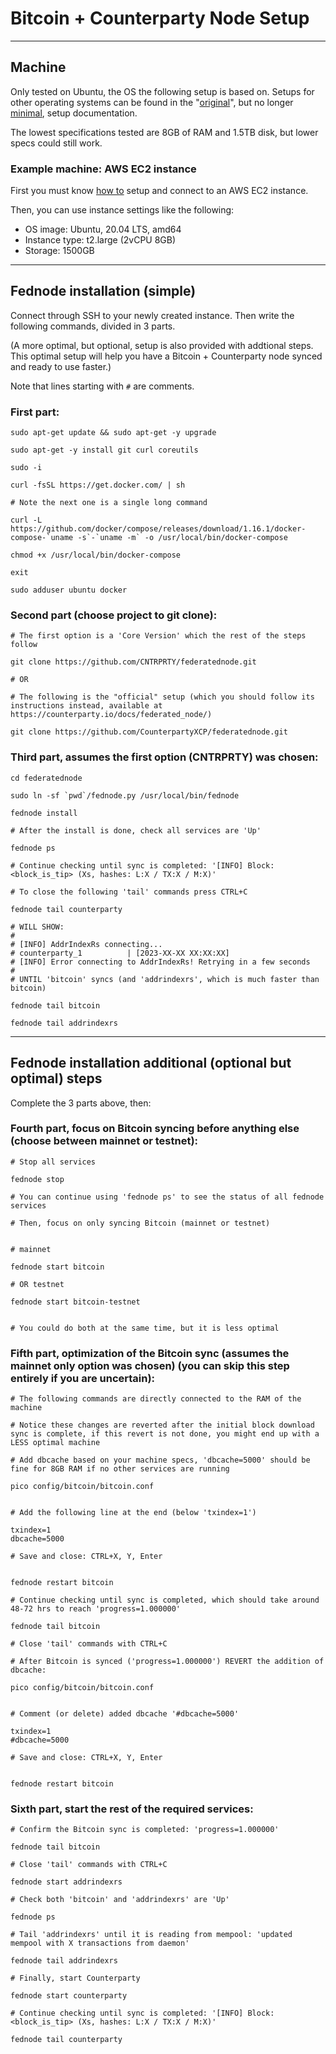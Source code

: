 # Bitcoin + Counterparty Node Setup

---

## Machine

Only tested on Ubuntu, the OS the following setup is based on. Setups for other operating systems can be found in the "[original](https://counterparty.io/docs/federated_node/)", but no longer [minimal](https://github.com/CNTRPRTY/federatednode/tree/master#readme), setup documentation.

The lowest specifications tested are 8GB of RAM and 1.5TB disk, but lower specs could still work.

### Example machine: AWS EC2 instance

First you must know [how to](https://docs.aws.amazon.com/AWSEC2/latest/UserGuide/get-set-up-for-amazon-ec2.html) setup and connect to an AWS EC2 instance.

Then, you can use instance settings like the following:

- OS image: Ubuntu, 20.04 LTS, amd64
- Instance type: t2.large (2vCPU 8GB)
- Storage: 1500GB

---

## Fednode installation (simple)

Connect through SSH to your newly created instance. Then write the following commands, divided in 3 parts.

(A more optimal, but optional, setup is also provided with addtional steps. This optimal setup will help you have a Bitcoin + Counterparty node synced and ready to use faster.)

Note that lines starting with `#` are comments.

### First part:

```
sudo apt-get update && sudo apt-get -y upgrade

sudo apt-get -y install git curl coreutils
```
```
sudo -i

curl -fsSL https://get.docker.com/ | sh

# Note the next one is a single long command

curl -L https://github.com/docker/compose/releases/download/1.16.1/docker-compose-`uname -s`-`uname -m` -o /usr/local/bin/docker-compose

chmod +x /usr/local/bin/docker-compose

exit
```
```
sudo adduser ubuntu docker
```

### Second part (choose project to git clone):

```
# The first option is a 'Core Version' which the rest of the steps follow

git clone https://github.com/CNTRPRTY/federatednode.git

# OR

# The following is the "official" setup (which you should follow its instructions instead, available at https://counterparty.io/docs/federated_node/)

git clone https://github.com/CounterpartyXCP/federatednode.git
```

### Third part, assumes the first option (CNTRPRTY) was chosen:

```
cd federatednode

sudo ln -sf `pwd`/fednode.py /usr/local/bin/fednode

fednode install
```
```
# After the install is done, check all services are 'Up'

fednode ps
```
```
# Continue checking until sync is completed: '[INFO] Block: <block_is_tip> (Xs, hashes: L:X / TX:X / M:X)'

# To close the following 'tail' commands press CTRL+C

fednode tail counterparty

# WILL SHOW:
#
# [INFO] AddrIndexRs connecting...
# counterparty_1          | [2023-XX-XX XX:XX:XX]
# [INFO] Error connecting to AddrIndexRs! Retrying in a few seconds
#
# UNTIL 'bitcoin' syncs (and 'addrindexrs', which is much faster than bitcoin)

fednode tail bitcoin

fednode tail addrindexrs
```

---

## Fednode installation additional (optional but optimal) steps

Complete the 3 parts above, then:

### Fourth part, focus on Bitcoin syncing before anything else (choose between mainnet or testnet):

```
# Stop all services

fednode stop

# You can continue using 'fednode ps' to see the status of all fednode services
```
```
# Then, focus on only syncing Bitcoin (mainnet or testnet)


# mainnet

fednode start bitcoin

# OR testnet

fednode start bitcoin-testnet


# You could do both at the same time, but it is less optimal
```

### Fifth part, optimization of the Bitcoin sync (assumes the mainnet only option was chosen) (you can skip this step entirely if you are uncertain):

```
# The following commands are directly connected to the RAM of the machine

# Notice these changes are reverted after the initial block download sync is complete, if this revert is not done, you might end up with a LESS optimal machine
```
```
# Add dbcache based on your machine specs, 'dbcache=5000' should be fine for 8GB RAM if no other services are running

pico config/bitcoin/bitcoin.conf


# Add the following line at the end (below 'txindex=1')

txindex=1
dbcache=5000

# Save and close: CTRL+X, Y, Enter


fednode restart bitcoin
```
```
# Continue checking until sync is completed, which should take around 48-72 hrs to reach 'progress=1.000000'

fednode tail bitcoin

# Close 'tail' commands with CTRL+C
```
```
# After Bitcoin is synced ('progress=1.000000') REVERT the addition of dbcache:

pico config/bitcoin/bitcoin.conf


# Comment (or delete) added dbcache '#dbcache=5000'

txindex=1
#dbcache=5000

# Save and close: CTRL+X, Y, Enter


fednode restart bitcoin
```

### Sixth part, start the rest of the required services:

```
# Confirm the Bitcoin sync is completed: 'progress=1.000000'

fednode tail bitcoin

# Close 'tail' commands with CTRL+C
```
```
fednode start addrindexrs

# Check both 'bitcoin' and 'addrindexrs' are 'Up'

fednode ps

# Tail 'addrindexrs' until it is reading from mempool: 'updated mempool with X transactions from daemon'

fednode tail addrindexrs
```
```
# Finally, start Counterparty

fednode start counterparty

# Continue checking until sync is completed: '[INFO] Block: <block_is_tip> (Xs, hashes: L:X / TX:X / M:X)'

fednode tail counterparty
```
